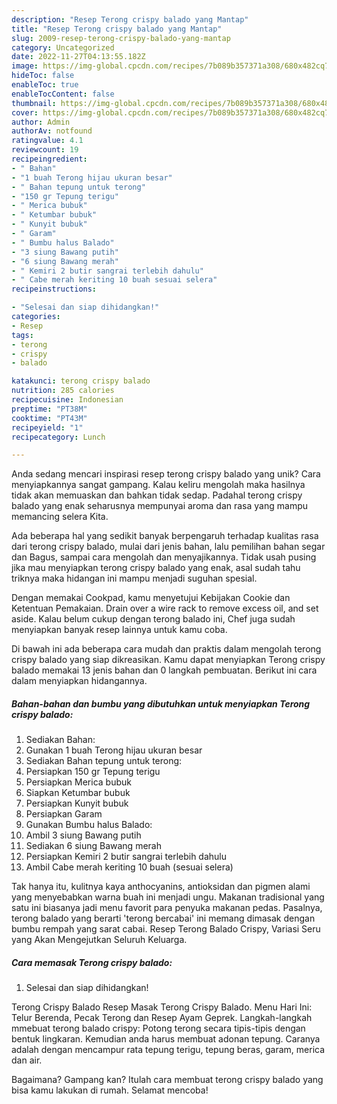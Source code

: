 ```yaml
---
description: "Resep Terong crispy balado yang Mantap"
title: "Resep Terong crispy balado yang Mantap"
slug: 2009-resep-terong-crispy-balado-yang-mantap
category: Uncategorized
date: 2022-11-27T04:13:55.182Z
image: https://img-global.cpcdn.com/recipes/7b089b357371a308/680x482cq70/terong-crispy-balado-foto-resep-utama.jpg
hideToc: false
enableToc: true
enableTocContent: false
thumbnail: https://img-global.cpcdn.com/recipes/7b089b357371a308/680x482cq70/terong-crispy-balado-foto-resep-utama.jpg
cover: https://img-global.cpcdn.com/recipes/7b089b357371a308/680x482cq70/terong-crispy-balado-foto-resep-utama.jpg
author: Admin
authorAv: notfound
ratingvalue: 4.1
reviewcount: 19
recipeingredient:
- " Bahan"
- "1 buah Terong hijau ukuran besar"
- " Bahan tepung untuk terong"
- "150 gr Tepung terigu"
- " Merica bubuk"
- " Ketumbar bubuk"
- " Kunyit bubuk"
- " Garam"
- " Bumbu halus Balado"
- "3 siung Bawang putih"
- "6 siung Bawang merah"
- " Kemiri 2 butir sangrai terlebih dahulu"
- " Cabe merah keriting 10 buah sesuai selera"
recipeinstructions:

- "Selesai dan siap dihidangkan!"
categories:
- Resep
tags:
- terong
- crispy
- balado

katakunci: terong crispy balado 
nutrition: 285 calories
recipecuisine: Indonesian
preptime: "PT38M"
cooktime: "PT43M"
recipeyield: "1"
recipecategory: Lunch

---
```





Anda sedang mencari inspirasi resep terong crispy balado yang unik? Cara menyiapkannya sangat gampang. Kalau keliru mengolah maka hasilnya tidak akan memuaskan dan bahkan tidak sedap. Padahal terong crispy balado yang enak seharusnya mempunyai aroma dan rasa yang mampu memancing selera Kita.





Ada beberapa hal yang sedikit banyak berpengaruh terhadap kualitas rasa dari terong crispy balado, mulai dari jenis bahan, lalu pemilihan bahan segar dan Bagus, sampai cara mengolah dan menyajikannya. Tidak usah pusing jika mau menyiapkan terong crispy balado yang enak,      asal sudah tahu triknya maka hidangan ini mampu menjadi suguhan spesial.














Dengan memakai Cookpad, kamu menyetujui Kebijakan Cookie dan Ketentuan Pemakaian. Drain over a wire rack to remove excess oil, and set aside. Kalau belum cukup dengan terong balado ini, Chef juga sudah menyiapkan banyak resep lainnya untuk kamu coba.






Di bawah ini ada beberapa cara mudah dan praktis dalam mengolah terong crispy balado yang siap dikreasikan. Kamu dapat menyiapkan Terong crispy balado memakai 13 jenis bahan dan 0 langkah pembuatan. Berikut ini cara dalam menyiapkan hidangannya.

<!--inarticleads1-->

##### Bahan-bahan dan bumbu yang dibutuhkan untuk menyiapkan Terong crispy balado:

1. Sediakan  Bahan:
1. Gunakan 1 buah Terong hijau ukuran besar
1. Sediakan  Bahan tepung untuk terong:
1. Persiapkan 150 gr Tepung terigu
1. Persiapkan  Merica bubuk
1. Siapkan  Ketumbar bubuk
1. Persiapkan  Kunyit bubuk
1. Persiapkan  Garam
1. Gunakan  Bumbu halus Balado:
1. Ambil 3 siung Bawang putih
1. Sediakan 6 siung Bawang merah
1. Persiapkan  Kemiri 2 butir sangrai terlebih dahulu
1. Ambil  Cabe merah keriting 10 buah (sesuai selera)


Tak hanya itu, kulitnya kaya anthocyanins, antioksidan dan pigmen alami yang menyebabkan warna buah ini menjadi ungu. Makanan tradisional yang satu ini biasanya jadi menu favorit para penyuka makanan pedas. Pasalnya, terong balado yang berarti &#39;terong bercabai&#39; ini memang dimasak dengan bumbu rempah yang sarat cabai. Resep Terong Balado Crispy, Variasi Seru yang Akan Mengejutkan Seluruh Keluarga. 

<!--inarticleads2-->

##### Cara memasak Terong crispy balado:


1. Selesai dan siap dihidangkan!

Terong Crispy Balado Resep Masak Terong Crispy Balado. Menu Hari Ini: Telur Berenda, Pecak Terong dan Resep Ayam Geprek. Langkah-langkah mmebuat terong balado crispy: Potong terong secara tipis-tipis dengan bentuk lingkaran. Kemudian anda harus membuat adonan tepung. Caranya adalah dengan mencampur rata tepung terigu, tepung beras, garam, merica dan air. 

Bagaimana? Gampang kan? Itulah cara membuat terong crispy balado yang bisa kamu lakukan di rumah. Selamat mencoba!
